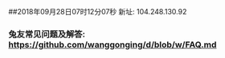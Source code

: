 ##2018年09月28日07时12分07秒 新址: 104.248.130.92
### 兔友常见问题及解答: https://github.com/wanggonging/d/blob/w/FAQ.md
